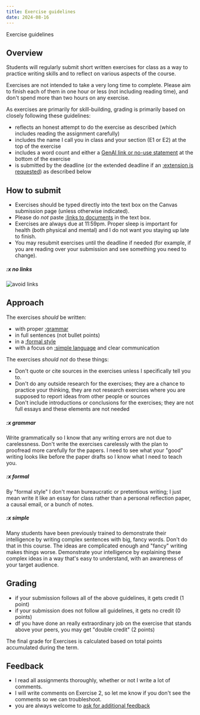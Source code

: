 ```yaml
---
title: Exercise guidelines
date: 2024-08-16
---
```


Exercise guidelines

## Overview

Students will regularly submit short written exercises for class as a way to practice writing skills and to reflect on various aspects of the course.

Exercises are not intended to take a very long time to complete. Please aim to finish each of them in one hour or less (not including reading time), and don't spend more than two hours on any exercise.

As exercises are primarily for skill-building, grading is primarily based on closely following these guidelines:

- reflects an honest attempt to do the exercise as described (which includes reading the assignment carefully)
- includes the name I call you in class and your section (E1 or E2) at the top of the exercise
- includes a word count and either a [GenAI link or no-use statement](/course-ntw2029/course-info/gen-ai-policy) at the bottom of the exercise
- is submitted by the deadline (or the extended deadline if an [:extension is requested](/course-ntw2029/course-info/extensions)) as described below

## How to submit

- Exercises should be typed directly into the text box on the Canvas submission page (unless otherwise indicated).
- Please do _not_ paste [:links to documents](#x-no-links) in the text box.
- Exercises are always due at 11:59pm. Proper sleep is important for health (both physical and mental) and I do not want you staying up late to finish.
- You may resubmit exercises until the deadline if needed (for example, if you are reading over your submission and see something you need to change).

##### :x no links

![avoid links](/images/link-to-file.png)

## Approach

The exercises _should_ be written:

- with proper [:grammar](#x-grammar)
- in full sentences (not bullet points)
- in a [:formal style](#x-formal)
- with a focus on [:simple language](#x-simple) and clear communication

The exercises _should not_ do these things:

- Don't quote or cite sources in the exercises unless I specifically tell you to.
- Don't do any outside research for the exercises; they are a chance to practice your thinking, they are not research exercises where you are supposed to report ideas from other people or sources
- Don't include introductions or conclusions for the exercises; they are not full essays and these elements are not needed

##### :x grammar

Write grammatically so I know that any writing errors are not due to carelessness. Don't write the exercises carelessly with the plan to proofread more carefully for the papers. I need to see what your "good" writing looks like before the paper drafts so I know what I need to teach you.

##### :x formal

By "formal style" I don't mean bureaucratic or pretentious writing; I just mean write it like an essay for class rather than a personal reflection paper, a causal email, or a bunch of notes.

##### :x simple

Many students have been previously trained to demonstrate their intelligence by writing complex sentences with big, fancy words. Don't do that in this course. The ideas are complicated enough and "fancy" writing makes things worse. Demonstrate your intelligence by explaining these complex ideas in a way that's easy to understand, with an awareness of your target audience.

## Grading

- if your submission follows all of the above guidelines, it gets credit (1 point)
- if your submission does not follow all guidelines, it gets no credit (0 points)
- df you have done an really extraordinary job on the exercise that stands above your peers, you may get "double credit" (2 points)

The final grade for Exercises is calculated based on total points accumulated during the term.

## Feedback

- I read all assignments thoroughly, whether or not I write a lot of comments.
- I will write comments on Exercise 2, so let me know if you don't see the comments so we can troubleshoot.
- you are always welcome to [ask for additional feedback](/course-ntw2029/course-info/need-help)
